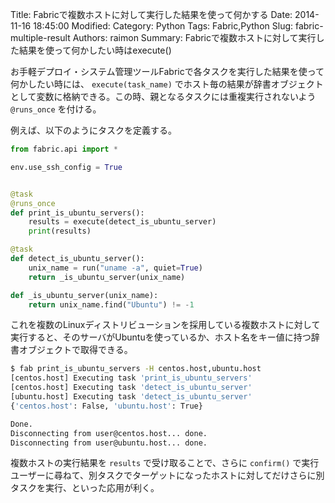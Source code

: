 Title: Fabricで複数ホストに対して実行した結果を使って何かする
Date: 2014-11-16 18:45:00
Modified:
Category: Python
Tags: Fabric,Python
Slug: fabric-multiple-result
Authors: raimon
Summary: Fabricで複数ホストに対して実行した結果を使って何かしたい時はexecute()

お手軽デプロイ・システム管理ツールFabricで各タスクを実行した結果を使って何かしたい時には、 `execute(task_name)` でホスト毎の結果が辞書オブジェクトとして変数に格納できる。この時、親となるタスクには重複実行されないよう `@runs_once` を付ける。

例えば、以下のようにタスクを定義する。

```python
from fabric.api import *

env.use_ssh_config = True


@task
@runs_once
def print_is_ubuntu_servers():
    results = execute(detect_is_ubuntu_server)
    print(results)

@task
def detect_is_ubuntu_server():
    unix_name = run("uname -a", quiet=True)
    return _is_ubuntu_server(unix_name)

def _is_ubuntu_server(unix_name):
    return unix_name.find("Ubuntu") != -1
```

これを複数のLinuxディストリビューションを採用している複数ホストに対して実行すると、そのサーバがUbuntuを使っているか、ホスト名をキー値に持つ辞書オブジェクトで取得できる。

```bash
$ fab print_is_ubuntu_servers -H centos.host,ubuntu.host
[centos.host] Executing task 'print_is_ubuntu_servers'
[centos.host] Executing task 'detect_is_ubuntu_server'
[ubuntu.host] Executing task 'detect_is_ubuntu_server'
{'centos.host': False, 'ubuntu.host': True}

Done.
Disconnecting from user@centos.host... done.
Disconnecting from user@ubuntu.host... done.
```

複数ホストの実行結果を `results` で受け取ることで、さらに `confirm()` で実行ユーザーに尋ねて、別タスクでターゲットになったホストに対してだけさらに別タスクを実行、といった応用が利く。
